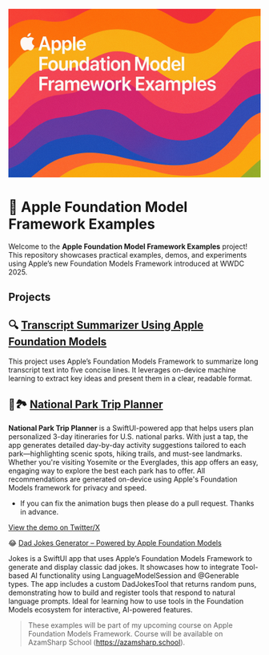 
![Image](/promo.png)

# 🍎 Apple Foundation Model Framework Examples

Welcome to the **Apple Foundation Model Framework Examples** project! This repository showcases practical examples, demos, and experiments using Apple’s new Foundation Models Framework introduced at WWDC 2025.

## Projects 

## 🔍 [Transcript Summarizer Using Apple Foundation Models](/HelloWorld/)

This project uses Apple’s Foundation Models Framework to summarize long transcript text into five concise lines. It leverages on-device machine learning to extract key ideas and present them in a clear, readable format. 

## 🌲🏞️ [National Park Trip Planner](/Travel/)
**National Park Trip Planner** is a SwiftUI-powered app that helps users plan personalized 3-day itineraries for U.S. national parks. With just a tap, the app generates detailed day-by-day activity suggestions tailored to each park—highlighting scenic spots, hiking trails, and must-see landmarks. Whether you're visiting Yosemite or the Everglades, this app offers an easy, engaging way to explore the best each park has to offer. All recommendations are generated on-device using Apple's Foundation Models framework for privacy and speed.

- If you can fix the animation bugs then please do a pull request. Thanks in advance. 

[View the demo on Twitter/X](https://x.com/azamsharp/status/1933386643291189535)

😂 [Dad Jokes Generator – Powered by Apple Foundation Models](/Jokes/)

Jokes is a SwiftUI app that uses Apple’s Foundation Models Framework to generate and display classic dad jokes. It showcases how to integrate Tool-based AI functionality using LanguageModelSession and @Generable types. The app includes a custom DadJokesTool that returns random puns, demonstrating how to build and register tools that respond to natural language prompts. Ideal for learning how to use tools in the Foundation Models ecosystem for interactive, AI-powered features.

> These examples will be part of my upcoming course on Apple Foundation Models Framework. Course will be available on AzamSharp School (https://azamsharp.school).


